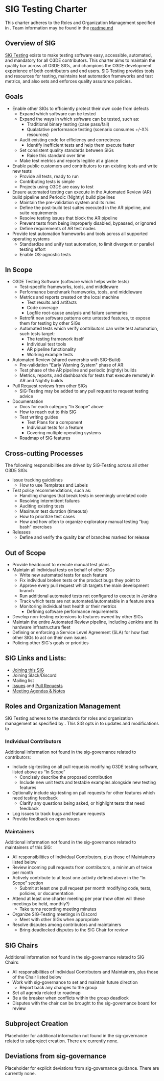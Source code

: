 # SIG Testing Charter

This charter adheres to the Roles and Organization Management specified in <sig-governance>. Team information may be found in the [readme.md](https://github.com/o3de/sig-testing/blob/main/README.md)

## Overview of SIG

[SIG Testing](https://github.com/orgs/o3de/teams/sig-testing) exists to make testing software easy, accessible, automated, and mandatory for all O3DE contributors. This charter aims to maintain the quality bar across all O3DE SIGs, and champions the O3DE development experience of both contributors and end users. SIG Testing provides tools and resources for testing, maintains test automation frameworks and test metrics, and also sets and enforces quality assurance policies.

## Goals

* Enable other SIGs to efficiently protect their own code from defects
  * Expand which software can be tested
  * Expand the ways in which software can be tested, such as:
    * Traditional binary testing (case pass/fail)
    * Qualatative performance testing (scenario consumes +/-X% resources)
  * Audit existing code for efficiency and correctness
    * Identify inefficient tests and help them execute faster
  * Set consistent quality standards between SIGs
    * Raise this standard over time
  * Make test metrics and reports legible at a glance
* Enable public customers and contributors to run existing tests and write new tests
  * Provide all tests, ready to run
  * Contributing tests is simple
  * Projects using O3DE are easy to test
* Ensure automated testing can execute in the Automated Review (AR) build pipeline and Periodic (Nightly) build pipelines
  * Maintain the pre-validation system and its rules
  * Define the post-build test suites executed in the AR pipeline, and suite requirements
  * Resolve testing issues that block the AR pipeline
  * Prevent tests from being improperly disabled, bypassed, or ignored
  * Define requirements of AR test nodes
* Provide test automation frameworks and tools across all supported operating systems
    * Standardize and unify test automation, to limit divergent or parallel testing effort
    * Enable OS-agnostic tests

## In Scope

* O3DE Testing Software (software which helps write tests)
  * Test-specific frameworks, tools, and middleware
  * Performance benchmark frameworks, tools, and middleware
  * Metrics and reports created on the local machine
    * Test results and artifacts
    * Code coverage
    * Logfile root-cause analysis and failure summaries
  * Retrofit new software patterns onto untested features, to expose them for testing by other SIGs
  * Automated tests which verify contributors can write test automation, such tests target:
    * The testing framework itself
    * Individual test tools
    * AR pipeline functionality
    * Working example tests
* Automated Review (shared ownership with SIG-Build)
  * Pre-validation "Early Warning System" phase of AR
  * Test phase of the AR pipeline and periodic (nightly) builds
  * Metrics, reports, and dashboards for tests that execute remotely in AR and Nightly builds
* Pull Request reviews from other SIGs
  * SIG-Testing may be added to any pull request to request testing advice
* Documentation
  * Docs for each category “In Scope” above
  * How to reach out to this SIG
  * Test writing guides
    * Test Plans for a component
    * Individual tests for a feature
    * Covering multiple operating systems
  * Roadmap of SIG features

## Cross-cutting Processes

The following responsibilities are driven by SIG-Testing across all other O3DE SIGs

* Issue tracking guidelines
  * How to use Templates and Labels
* Test policy recommendations, such as:
  * Handling changes that break tests in seemingly unrelated code
  * Resolving intermittent failures
  * Auditing existing tests
  * Maximum test duration (timeouts)
  * How to prioritize test cases
  * How and how often to organize exploratory manual testing “bug bash” exercises
* Releases
  * Define and verify the quality bar of branches marked for release

## Out of Scope

* Provide headcount to execute manual test plans
* Maintain all individual tests on behalf of other SIGs
  * Write new automated tests for each feature
  * Fix individual broken tests or the product bugs they point to
  * Approve every pull request which targets the main development branch
  * Run additional automated tests not configured to execute in Jenkins
  * Track which tests are not automated/automatable in a feature area
  * Monitoring individual test health or their metrics
    * Defining software performance requirements
* Develop non-testing extensions to features owned by other SIGs
* Maintain the entire Automated Review pipeline, including Jenkins and its hardware infrastructure fleet
* Defining or enforcing a Service Level Agreement (SLA) for how fast other SIGs to act on their own issues
* Policing other SIG's goals or priorities

## SIG Links and Lists:

* [Joining this SIG](https://github.com/orgs/o3de/teams/sig-testing/members)
* Joining Slack/Discord
* Mailing list
* [Issues](https://github.com/o3de/sig-testing/issues) and [Pull Requests](https://github.com/o3de/sig-testing/pulls)
* [Meeting Agendas & Notes](https://github.com/o3de/sig-testing/labels/mtg-agenda)

## Roles and Organization Management

SIG Testing adheres to the standards for roles and organization management as specified by <sig-governance>. This SIG opts in to updates and modifications to <sig-governance>

### Individual Contributors

Additional information not found in the sig-governance related to contributors:

* Include sig-testing on all pull requests modifying O3DE testing software, listed above as “In Scope”
  * Concisely describe the proposed contribution
  * Include new unit tests and testable examples alongside new testing features
* Optionally include sig-testing on pull requests for other features which need testing feedback
  * Clarify any questions being asked, or highlight tests that need feedback
* Log issues to track bugs and feature requests
* Provide feedback on open issues

### Maintainers

Additional information not found in the sig-governance related to maintainers of this SIG:

* All responsibilities of Individual Contributors, plus those of Maintainers listed below
* Review incoming pull requests from contributors, a minimum of twice per month
* Actively contribute to at least one activity defined above in the “In Scope” section
  * Submit at least one pull request per month modifying code, tests, policies, or documentation
* Attend at least one charter meeting per year (how often will these meetings be held, monthly?)
  * Take turns recording meeting minutes
* Organize SIG-Testing meetings in Discord
  * Meet with other SIGs when appropriate
* Resolve disputes among contributors and maintainers
  * Bring deadlocked disputes to the SIG Chair for review

## SIG Chairs

Additional information not found in the sig-governance related to SIG Chairs:

* All responsibilities of Individual Contributors and Maintainers, plus those of the Chair listed below
* Work with sig-governance to set and maintain future direction
  * Report back any changes to the group
* Set all agenda related to roadmap
* Be a tie breaker when conflicts within the group deadlock
* Disputes with the chair can be brought to the sig-governance board for review

## Subproject Creation

Placeholder for additional information not found in the sig-governance related to subproject creation.  There are currently none.

## Deviations from sig-governance

Placeholder for explicit deviations from sig-governance guidance. There are currently none.
